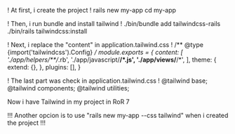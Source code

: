 
! At first, i create the project !
rails new my-app
cd my-app

! Then, i run bundle and install tailwind !
./bin/bundle add tailwindcss-rails
./bin/rails tailwindcss:install

! Next, i replace the "content" in application.tailwind.css !
/** @type {import('tailwindcss').Config} */
module.exports = {
  content: [
    './app/helpers/**/*.rb',
    './app/javascript/**/*.js',
    './app/views/**/*',
  ],
  theme: {
    extend: {},
  },
  plugins: [],
}

! The last part was check in application.tailwind.css !
@tailwind base;
@tailwind components;
@tailwind utilities;

Now i have Tailwind in my project in RoR 7

!!! Another opcion is to use "rails new my-app --css tailwind" when i created the project !!!
